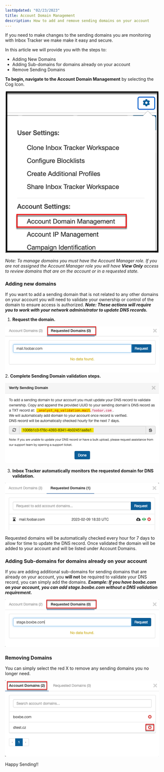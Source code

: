 ```yaml
---
lastUpdated: "02/23/2023"
title: Account Domain Management
description: How to add and remove sending domains on your account
---
```


 If you need to make changes to the sending domains you are monitoring with Inbox Tracker we make make it easy and secure.

 In this article we will provide you with the steps to:

* Adding New Domains
* Adding Sub-domains for domains already on your account
* Remove Sending Domains

**To begin, navigate to the Account Domain Management** by selecting the Cog Icon.


![](media/account_domain_management/image_0.png)

*Note: To manage domains you must have the Account Manager role. If you are not assigned the Account Manager role you will have **View Only** access to review domains that are on the account or in a requested state.* 

### Adding new domains

 If you want to add a sending domain that is not related to any other domains on your account you will need to validate your ownership or control of the domain to ensure access is authorized. ***Note: These actions will require you to work with your network administrator to update DNS records.***

1. **Request the domain.**

![](media/account_domain_management/image_1.png)
2. **Complete Sending Domain validation steps.**

![](media/account_domain_management/image_2.png)

3. **Inbox Tracker automatically monitors the requested domain for DNS validation.** 

![](media/account_domain_management/image_3.png)

 Requested domains will be automatically checked every hour for 7 days to allow for time to update the DNS record. Once validated the domain will be added to your account and will be listed under Account Domains.

### Adding Sub-domains for domains already on your account

 If you are adding additional sub-domains for sending domains that are already on your account, you **will not** be required to validate your DNS record, you can simply add the domains. ***Example: If you have boxbe.com on your account, you can add stage.boxbe.com without a DNS validation requirement.***

![](media/account_domain_management/image_4.png)

### Removing Domains

 You can simply select the red X to remove any sending domains you no longer need.

![](media/account_domain_management/image_5.png)

 Happy Sending!!
 

